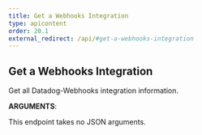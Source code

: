 ```yaml
---
title: Get a Webhooks Integration
type: apicontent
order: 20.1
external_redirect: /api/#get-a-webhooks-integration
---
```


## Get a Webhooks Integration

Get all Datadog-Webhooks integration information.


**ARGUMENTS**:


This endpoint takes no JSON arguments.
